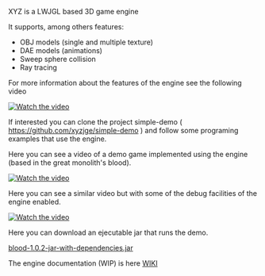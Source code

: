XYZ is a LWJGL based 3D game engine 

It supports, among others features:

* OBJ models (single and multiple texture)
* DAE models (animations)
* Sweep sphere collision
* Ray tracing

For more information about the features of the engine see the following video

[![Watch the video](https://i.ytimg.com/vi/HnlVdcr7t5Q/hqdefault.jpg)](https://youtu.be/HnlVdcr7t5Q)

If interested you can clone the project simple-demo ( https://github.com/xyzjge/simple-demo ) and follow some programing examples that use the engine.

Here you can see a video of a demo game implemented using the engine (based in the great monolith's blood).

[![Watch the video](https://i.ytimg.com/vi/92trgYtnDO0/hqdefault.jpg)](https://youtu.be/92trgYtnDO0)

Here you can see a similar video but with some of the debug facilities of the engine enabled.

[![Watch the video](https://i.ytimg.com/vi/qBIj428Y8c0/hqdefault.jpg)](https://youtu.be/qBIj428Y8c0)

Here you can download an ejecutable jar that runs the demo.

[blood-1.0.2-jar-with-dependencies.jar](TODO)

The engine documentation (WIP) is here [WIKI](wiki)
